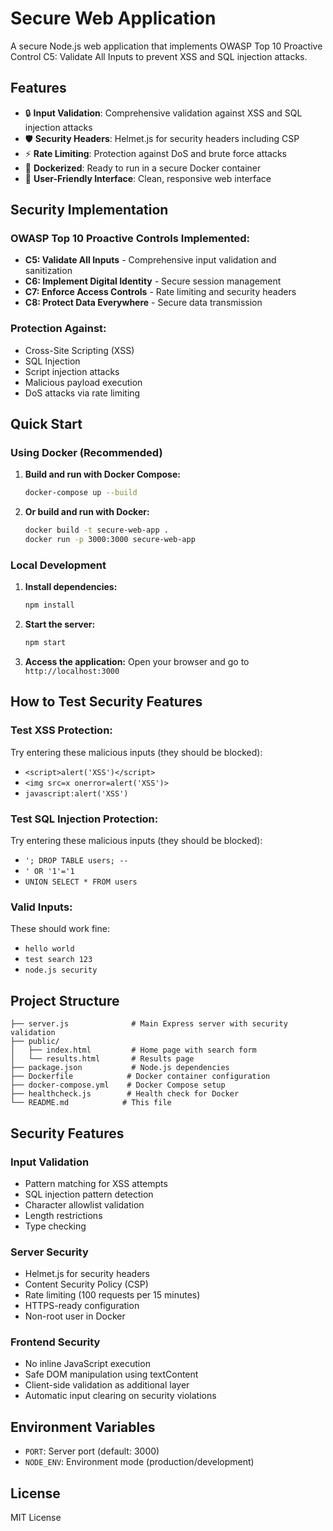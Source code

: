 # Secure Web Application

A secure Node.js web application that implements OWASP Top 10 Proactive Control C5: Validate All Inputs to prevent XSS and SQL injection attacks.

## Features

- 🔒 **Input Validation**: Comprehensive validation against XSS and SQL injection attacks
- 🛡️ **Security Headers**: Helmet.js for security headers including CSP
- ⚡ **Rate Limiting**: Protection against DoS and brute force attacks
- 🐳 **Dockerized**: Ready to run in a secure Docker container
- 📝 **User-Friendly Interface**: Clean, responsive web interface

## Security Implementation

### OWASP Top 10 Proactive Controls Implemented:
- **C5: Validate All Inputs** - Comprehensive input validation and sanitization
- **C6: Implement Digital Identity** - Secure session management
- **C7: Enforce Access Controls** - Rate limiting and security headers
- **C8: Protect Data Everywhere** - Secure data transmission

### Protection Against:
- Cross-Site Scripting (XSS)
- SQL Injection
- Script injection attacks
- Malicious payload execution
- DoS attacks via rate limiting

## Quick Start

### Using Docker (Recommended)

1. **Build and run with Docker Compose:**
   ```bash
   docker-compose up --build
   ```

2. **Or build and run with Docker:**
   ```bash
   docker build -t secure-web-app .
   docker run -p 3000:3000 secure-web-app
   ```

### Local Development

1. **Install dependencies:**
   ```bash
   npm install
   ```

2. **Start the server:**
   ```bash
   npm start
   ```

3. **Access the application:**
   Open your browser and go to `http://localhost:3000`

## How to Test Security Features

### Test XSS Protection:
Try entering these malicious inputs (they should be blocked):
- `<script>alert('XSS')</script>`
- `<img src=x onerror=alert('XSS')>`
- `javascript:alert('XSS')`

### Test SQL Injection Protection:
Try entering these malicious inputs (they should be blocked):
- `'; DROP TABLE users; --`
- `' OR '1'='1`
- `UNION SELECT * FROM users`

### Valid Inputs:
These should work fine:
- `hello world`
- `test search 123`
- `node.js security`

## Project Structure

```
├── server.js              # Main Express server with security validation
├── public/
│   ├── index.html         # Home page with search form
│   └── results.html       # Results page
├── package.json           # Node.js dependencies
├── Dockerfile            # Docker container configuration
├── docker-compose.yml    # Docker Compose setup
├── healthcheck.js        # Health check for Docker
└── README.md            # This file
```

## Security Features

### Input Validation
- Pattern matching for XSS attempts
- SQL injection pattern detection
- Character allowlist validation
- Length restrictions
- Type checking

### Server Security
- Helmet.js for security headers
- Content Security Policy (CSP)
- Rate limiting (100 requests per 15 minutes)
- HTTPS-ready configuration
- Non-root user in Docker

### Frontend Security
- No inline JavaScript execution
- Safe DOM manipulation using textContent
- Client-side validation as additional layer
- Automatic input clearing on security violations

## Environment Variables

- `PORT`: Server port (default: 3000)
- `NODE_ENV`: Environment mode (production/development)

## License

MIT License
